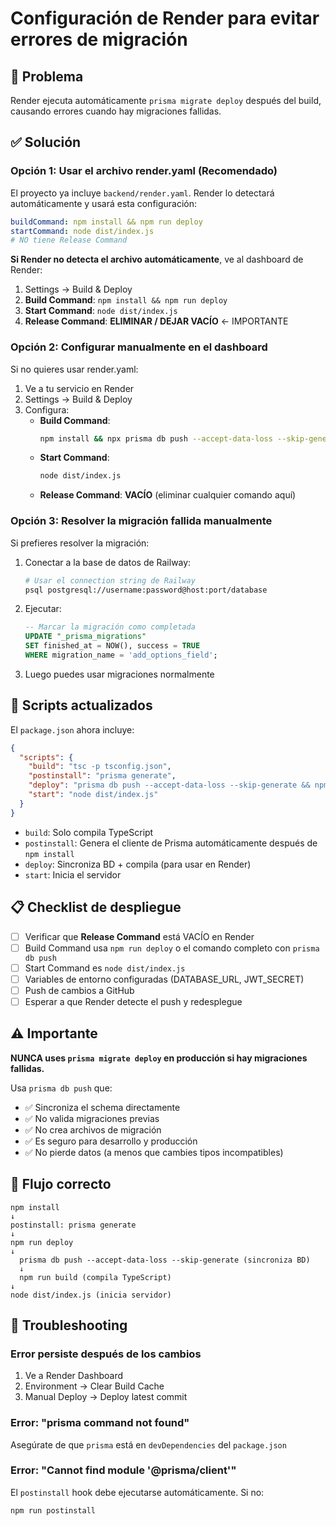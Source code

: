 # Configuración de Render para evitar errores de migración

## 🚨 Problema

Render ejecuta automáticamente `prisma migrate deploy` después del build, causando errores cuando hay migraciones fallidas.

## ✅ Solución

### Opción 1: Usar el archivo render.yaml (Recomendado)

El proyecto ya incluye `backend/render.yaml`. Render lo detectará automáticamente y usará esta configuración:

```yaml
buildCommand: npm install && npm run deploy
startCommand: node dist/index.js
# NO tiene Release Command
```

**Si Render no detecta el archivo automáticamente**, ve al dashboard de Render:

1. Settings → Build & Deploy
2. **Build Command**: `npm install && npm run deploy`
3. **Start Command**: `node dist/index.js`
4. **Release Command**: **ELIMINAR / DEJAR VACÍO** ← IMPORTANTE

### Opción 2: Configurar manualmente en el dashboard

Si no quieres usar render.yaml:

1. Ve a tu servicio en Render
2. Settings → Build & Deploy
3. Configura:
   - **Build Command**: 
     ```bash
     npm install && npx prisma db push --accept-data-loss --skip-generate && npx prisma generate && npm run build
     ```
   - **Start Command**: 
     ```bash
     node dist/index.js
     ```
   - **Release Command**: **VACÍO** (eliminar cualquier comando aquí)

### Opción 3: Resolver la migración fallida manualmente

Si prefieres resolver la migración:

1. Conectar a la base de datos de Railway:
   ```bash
   # Usar el connection string de Railway
   psql postgresql://username:password@host:port/database
   ```

2. Ejecutar:
   ```sql
   -- Marcar la migración como completada
   UPDATE "_prisma_migrations" 
   SET finished_at = NOW(), success = TRUE 
   WHERE migration_name = 'add_options_field';
   ```

3. Luego puedes usar migraciones normalmente

## 🔧 Scripts actualizados

El `package.json` ahora incluye:

```json
{
  "scripts": {
    "build": "tsc -p tsconfig.json",
    "postinstall": "prisma generate",
    "deploy": "prisma db push --accept-data-loss --skip-generate && npm run build",
    "start": "node dist/index.js"
  }
}
```

- `build`: Solo compila TypeScript
- `postinstall`: Genera el cliente de Prisma automáticamente después de `npm install`
- `deploy`: Sincroniza BD + compila (para usar en Render)
- `start`: Inicia el servidor

## 📋 Checklist de despliegue

- [ ] Verificar que **Release Command** está VACÍO en Render
- [ ] Build Command usa `npm run deploy` o el comando completo con `prisma db push`
- [ ] Start Command es `node dist/index.js`
- [ ] Variables de entorno configuradas (DATABASE_URL, JWT_SECRET)
- [ ] Push de cambios a GitHub
- [ ] Esperar a que Render detecte el push y redesplegue

## ⚠️ Importante

**NUNCA uses `prisma migrate deploy` en producción si hay migraciones fallidas.**

Usa `prisma db push` que:
- ✅ Sincroniza el schema directamente
- ✅ No valida migraciones previas
- ✅ No crea archivos de migración
- ✅ Es seguro para desarrollo y producción
- ✅ No pierde datos (a menos que cambies tipos incompatibles)

## 🎯 Flujo correcto

```
npm install 
↓
postinstall: prisma generate
↓
npm run deploy
↓
  prisma db push --accept-data-loss --skip-generate (sincroniza BD)
  ↓
  npm run build (compila TypeScript)
↓
node dist/index.js (inicia servidor)
```

## 🐛 Troubleshooting

### Error persiste después de los cambios

1. Ve a Render Dashboard
2. Environment → Clear Build Cache
3. Manual Deploy → Deploy latest commit

### Error: "prisma command not found"

Asegúrate de que `prisma` está en `devDependencies` del `package.json`

### Error: "Cannot find module '@prisma/client'"

El `postinstall` hook debe ejecutarse automáticamente. Si no:
```bash
npm run postinstall
```
